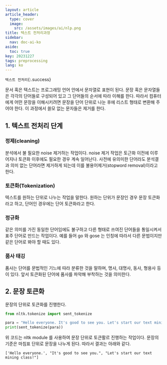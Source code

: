 ```yaml
---
layout: article
article_header:
  type: cover
  image:
    src: /assets/images/ai/nlp.png
title: 텍스트 전처리과정
sidebar:
  nav: doc-ai-ko
aside:
  toc: true
key: 20231227
tags: preprocessing
lang: ko
---
```

`텍스트 전처리`{:.success}

문서 혹은 텍스트는 프로그래밍 언어 안에서 문자열로 표현이 된다. 문장 혹은 문자열들은 각각의 단어들로 구성되어 있고 그 단어들의 순서에 따라 이해를 한다.
따라서 컴퓨터에게 어떤 문장을 이해시키려면 문장을 단어 단위로 나눈 후에 리스트 형태로 변환해 주어야 한다. 이 과정에서 쓸모 없는 문자들은 제거를 한다.

<!--more-->
## 1. 텍스트 전처리 단계
### 정제(cleaning)
분석에서 불 필요한 noise 제거하는 작업이다. noise 제거 작업은 토근화 이전에 이루어지나 토큰화 이후에도 필요한 경우 계속 일어난다. 사전에 유의미한 단어라도 분석결과 의미 없는 단어라면 제거하게 되는데 이를 불용어제거(stopword removal)이라고 한다.

### 토큰화(Tokenization)
텍스트를 원하는 단위로 나누는 작업을 말한다. 원하는 단위가 문장인 경우 문장 토큰화라고 하고, 단어인 경우에는 단어 토큰화라고 한다.

### 정규화
같은 의미를 가진 동일한 단어임에도 불구하고 다른 형태로 쓰여진 단어들을 통일시켜서 표주 단어로 만드는 작업이다. 예를 들어 go 와 gose 는 인칭에 따라서 다른 문법이지만 같은 단어로 봐야 할 때도 있다.

### 품사 태깅
품사는 단어를 문법적인 기느에 따라 분류한 것을 말하며, 명사, 대명사, 동사, 형용사 등이 있다. 앞서 토큰화된 단어에 품사를 파악해 부착하는 것을 의미한다.

## 2. 문장 토큰화
문장의 단위로 토큰화를 진행한다.
```python
from nltk.tokenize import sent_tokenize

para = "Hello everyone. It's good to see you. Let's start our text mining class!"
print(sent_tokenize(para))
```
위 코드는 nltk module 를 사용하여 문장 단위로 토큰활르 진행하는 작업이다. 문장의 기준은 마침표 단위로 문장을 나누게 된다. 따라서 결과는 아래와 같다.

```text
['Hello everyone.', "It's good to see you.", "Let's start our text mining class!"]
```
